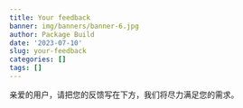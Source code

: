 ```yaml
---
title: Your feedback
banner: img/banners/banner-6.jpg
author: Package Build
date: '2023-07-10'
slug: your-feedback
categories: []
tags: []
---
```


亲爱的用户，请把您的反馈写在下方，我们将尽力满足您的需求。
